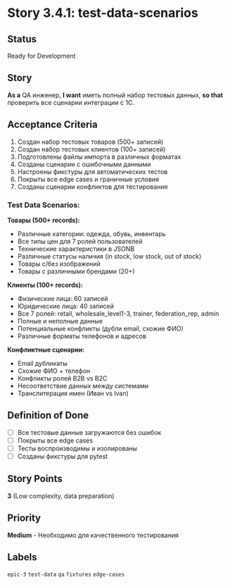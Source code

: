 # Story 3.4.1: test-data-scenarios

## Status
Ready for Development

## Story
**As a** QA инженер,
**I want** иметь полный набор тестовых данных,
**so that** проверить все сценарии интеграции с 1С.

## Acceptance Criteria

1. Создан набор тестовых товаров (500+ записей)
2. Создан набор тестовых клиентов (100+ записей)
3. Подготовлены файлы импорта в различных форматах
4. Созданы сценарии с ошибочными данными
5. Настроены фикстуры для автоматических тестов
6. Покрыты все edge cases и граничные условия
7. Созданы сценарии конфликтов для тестирования

### Test Data Scenarios:

**Товары (500+ records):**
- Различные категории: одежда, обувь, инвентарь
- Все типы цен для 7 ролей пользователей
- Технические характеристики в JSONB
- Различные статусы наличия (in stock, low stock, out of stock)
- Товары с/без изображений
- Товары с различными брендами (20+)

**Клиенты (100+ records):**
- Физические лица: 60 записей
- Юридические лица: 40 записей
- Все 7 ролей: retail, wholesale_level1-3, trainer, federation_rep, admin
- Полные и неполные данные
- Потенциальные конфликты (дубли email, схожие ФИО)
- Различные форматы телефонов и адресов

**Конфликтные сценарии:**
- Email дубликаты
- Схожие ФИО + телефон
- Конфликты ролей B2B vs B2C
- Несоответствие данных между системами
- Транслитерация имен (Иван vs Ivan)

## Definition of Done
- [ ] Все тестовые данные загружаются без ошибок
- [ ] Покрыты все edge cases
- [ ] Тесты воспроизводимы и изолированы
- [ ] Созданы фикстуры для pytest

## Story Points
**3** (Low complexity, data preparation)

## Priority
**Medium** - Необходимо для качественного тестирования

## Labels
`epic-3` `test-data` `qa` `fixtures` `edge-cases`